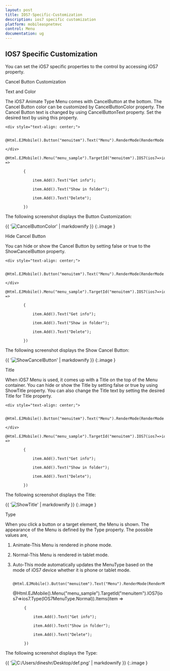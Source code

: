 ```yaml
---
layout: post
title: IOS7-Specific-Customization
description: ios7 specific customization
platform: mobileaspnetmvc
control: Menu
documentation: ug
---
```


## IOS7 Specific Customization

You can set the iOS7 specific properties to the control by accessing iOS7 property.

Cancel Button Customization

Text and Color

The iOS7 Animate Type Menu comes with CancelButton at the bottom. The Cancel Button color can be customized by CancelButtonColor property. The Cancel Button text is changed by using CancelButtonText property. Set the desired text by using this property.

    <div style="text-align: center;">

        @Html.EJMobile().Button("menuitem").Text("Menu").RenderMode(RenderMode.IOS7)

    </div>

    @Html.EJMobile().Menu("menu_sample").TargetId("menuitem").IOS7(ios7=>ios7.CancelButtonColor(IOS7ButtonColor.Red).CancelButtonText("Cancel")).Items(item =>

            {

                item.Add().Text("Get info");

                item.Add().Text("Show in folder");

                item.Add().Text("Delete");

            })

The following screenshot displays the Button Customization:

{{ '![CancelButtonColor](IOS7-Specific-Customization_images/IOS7-Specific-Customization_img1.png)' | markdownify }}
{:.image }


Hide Cancel Button

You can hide or show the Cancel Button by setting false or true to the ShowCancelButton property.

    <div style="text-align: center;">

        @Html.EJMobile().Button("menuitem").Text("Menu").RenderMode(RenderMode.IOS7)

    </div>

    @Html.EJMobile().Menu("menu_sample").TargetId("menuitem").IOS7(ios7=>ios7.ShowCancelButton(false)).Items(item =>

            {

                item.Add().Text("Get info");

                item.Add().Text("Show in folder");

                item.Add().Text("Delete");

            })

The following screenshot displays the Show Cancel Button:

{{ '![ShowCancelButton](IOS7-Specific-Customization_images/IOS7-Specific-Customization_img2.png)' | markdownify }}
{:.image }


Title

When iOS7 Menu is used, it comes up with a Title on the top of the Menu container. You can hide or show the Title by setting false or true by using ShowTitle property. You can also change the Title text by setting the desired Title for Title property.

    <div style="text-align: center;">

        @Html.EJMobile().Button("menuitem").Text("Menu").RenderMode(RenderMode.IOS7)

    </div>

    @Html.EJMobile().Menu("menu_sample").TargetId("menuitem").IOS7(ios7=>ios7.ShowTitle(false)).Items(item =>

            {

                item.Add().Text("Get info");

                item.Add().Text("Show in folder");

                item.Add().Text("Delete");

            })



The following screenshot displays the Title:

{{ '![ShowTitle](IOS7-Specific-Customization_images/IOS7-Specific-Customization_img3.png)' | markdownify }}
{:.image }


Type

When you click a button or a target element, the Menu is shown. The appearance of the Menu is defined by the Type property. The possible values are,

1. Animate-This Menu is rendered in phone mode.
2.  Normal-This Menu is rendered in tablet mode.
3. Auto-This mode automatically updates the MenuType based on the mode of iOS7 device whether it is phone or tablet mode.





    <div style="text-align: center;">

        @Html.EJMobile().Button("menuitem").Text("Menu").RenderMode(RenderMode.IOS7)

    </div>

    @Html.EJMobile().Menu("menu_sample").TargetId("menuitem").IOS7(ios7=>ios7.Type(IOS7MenuType.Normal)).Items(item =>

            {

                item.Add().Text("Get info");

                item.Add().Text("Show in folder");

                item.Add().Text("Delete");

            })

 The following screenshot displays the Type:

{{ '![C:/Users/dineshr/Desktop/def.png](IOS7-Specific-Customization_images/IOS7-Specific-Customization_img4.png)' | markdownify }}
{:.image }


